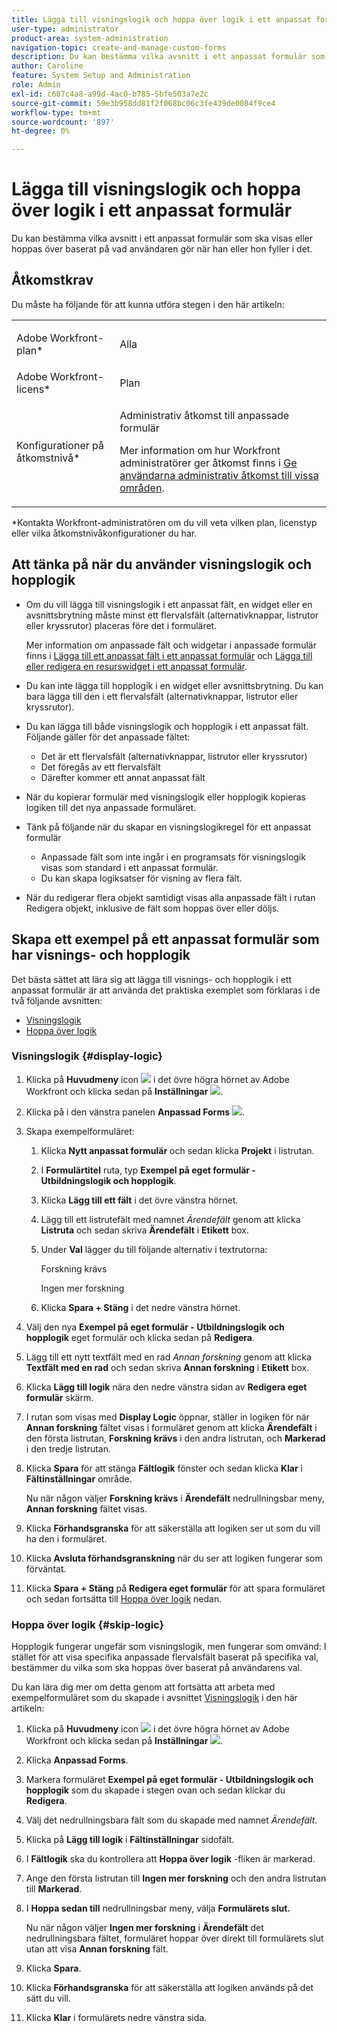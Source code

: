 ```yaml
---
title: Lägga till visningslogik och hoppa över logik i ett anpassat formulär
user-type: administrator
product-area: system-administration
navigation-topic: create-and-manage-custom-forms
description: Du kan bestämma vilka avsnitt i ett anpassat formulär som ska visas eller hoppas över baserat på vad användaren gör när han eller hon fyller i det.
author: Caroline
feature: System Setup and Administration
role: Admin
exl-id: c687c4a8-a99d-4ac0-b785-5bfe503a7e2c
source-git-commit: 59e3b958dd81f2f068bc06c3fe439de0084f9ce4
workflow-type: tm+mt
source-wordcount: '897'
ht-degree: 0%

---
```


# Lägga till visningslogik och hoppa över logik i ett anpassat formulär

Du kan bestämma vilka avsnitt i ett anpassat formulär som ska visas eller hoppas över baserat på vad användaren gör när han eller hon fyller i det.

## Åtkomstkrav

Du måste ha följande för att kunna utföra stegen i den här artikeln:

<table style="table-layout:auto"> 
 <col> 
 <col> 
 <tbody> 
  <tr data-mc-conditions=""> 
   <td role="rowheader"> <p>Adobe Workfront-plan*</p> </td> 
   <td>Alla</td> 
  </tr> 
  <tr> 
   <td role="rowheader">Adobe Workfront-licens*</td> 
   <td>Plan</td> 
  </tr> 
  <tr data-mc-conditions=""> 
   <td role="rowheader">Konfigurationer på åtkomstnivå*</td> 
   <td> <p>Administrativ åtkomst till anpassade formulär</p> <p>Mer information om hur Workfront administratörer ger åtkomst finns i <a href="../../../administration-and-setup/add-users/configure-and-grant-access/grant-users-admin-access-certain-areas.md" class="MCXref xref">Ge användarna administrativ åtkomst till vissa områden</a>.</p> </td> 
  </tr>  
 </tbody> 
</table>

&#42;Kontakta Workfront-administratören om du vill veta vilken plan, licenstyp eller vilka åtkomstnivåkonfigurationer du har.

## Att tänka på när du använder visningslogik och hopplogik

* Om du vill lägga till visningslogik i ett anpassat fält, en widget eller en avsnittsbrytning måste minst ett flervalsfält (alternativknappar, listrutor eller kryssrutor) placeras före det i formuläret.

   Mer information om anpassade fält och widgetar i anpassade formulär finns i [Lägga till ett anpassat fält i ett anpassat formulär](../../../administration-and-setup/customize-workfront/create-manage-custom-forms/add-a-custom-field-to-a-custom-form.md) och [Lägga till eller redigera en resurswidget i ett anpassat formulär](../../../administration-and-setup/customize-workfront/create-manage-custom-forms/add-widget-or-edit-its-properties-in-a-custom-form.md).

* Du kan inte lägga till hopplogik i en widget eller avsnittsbrytning. Du kan bara lägga till den i ett flervalsfält (alternativknappar, listrutor eller kryssrutor).

* Du kan lägga till både visningslogik och hopplogik i ett anpassat fält. Följande gäller för det anpassade fältet:

   * Det är ett flervalsfält (alternativknappar, listrutor eller kryssrutor)
   * Det föregås av ett flervalsfält
   * Därefter kommer ett annat anpassat fält

* När du kopierar formulär med visningslogik eller hopplogik kopieras logiken till det nya anpassade formuläret.
* Tänk på följande när du skapar en visningslogikregel för ett anpassat formulär

   * Anpassade fält som inte ingår i en programsats för visningslogik visas som standard i ett anpassat formulär.
   * Du kan skapa logiksatser för visning av flera fält.

* När du redigerar flera objekt samtidigt visas alla anpassade fält i rutan Redigera objekt, inklusive de fält som hoppas över eller döljs.

## Skapa ett exempel på ett anpassat formulär som har visnings- och hopplogik

Det bästa sättet att lära sig att lägga till visnings- och hopplogik i ett anpassat formulär är att använda det praktiska exemplet som förklaras i de två följande avsnitten:

* [Visningslogik](#display-logic)
* [Hoppa över logik](#skip-logic)

### Visningslogik {#display-logic}

1. Klicka på **Huvudmeny** icon ![](assets/main-menu-icon.png) i det övre högra hörnet av Adobe Workfront och klicka sedan på **Inställningar** ![](assets/gear-icon-settings.png).

1. Klicka på i den vänstra panelen **Anpassad Forms** ![](assets/custom-forms-icon.png).

1. Skapa exempelformuläret:

   1. Klicka **Nytt anpassat formulär** och sedan klicka **Projekt** i listrutan.

   1. I **Formulärtitel** ruta, typ **Exempel på eget formulär - Utbildningslogik och hopplogik**.

   1. Klicka **Lägg till ett fält** i det övre vänstra hörnet.
   1. Lägg till ett listrutefält med namnet *Ärendefält* genom att klicka **Listruta** och sedan skriva **Ärendefält** i **Etikett** box.

   1. Under **Val** lägger du till följande alternativ i textrutorna:

      Forskning krävs

      Ingen mer forskning

   1. Klicka **Spara + Stäng** i det nedre vänstra hörnet.

1. Välj den nya **Exempel på eget formulär - Utbildningslogik och hopplogik** eget formulär och klicka sedan på **Redigera**.

1. Lägg till ett nytt textfält med en rad *Annan forskning* genom att klicka **Textfält med en rad** och sedan skriva **Annan forskning** i **Etikett** box.

1. Klicka **Lägg till logik** nära den nedre vänstra sidan av **Redigera eget formulär** skärm.

1. I rutan som visas med **Display Logic** öppnar, ställer in logiken för när **Annan forskning** fältet visas i formuläret genom att klicka **Ärendefält** i den första listrutan, **Forskning krävs** i den andra listrutan, och **Markerad** i den tredje listrutan.
1. Klicka **Spara** för att stänga **Fältlogik** fönster och sedan klicka **Klar** i **Fältinställningar** område.

   Nu när någon väljer **Forskning krävs** i **Ärendefält** nedrullningsbar meny, **Annan forskning** fältet visas.

1. Klicka **Förhandsgranska** för att säkerställa att logiken ser ut som du vill ha den i formuläret.
1. Klicka **Avsluta förhandsgranskning** när du ser att logiken fungerar som förväntat.
1. Klicka **Spara + Stäng** på **Redigera eget formulär** för att spara formuläret och sedan fortsätta till [Hoppa över logik](#skip-logic) nedan.

### Hoppa över logik {#skip-logic}

Hopplogik fungerar ungefär som visningslogik, men fungerar som omvänd: I stället för att visa specifika anpassade flervalsfält baserat på specifika val, bestämmer du vilka som ska hoppas över baserat på användarens val.

Du kan lära dig mer om detta genom att fortsätta att arbeta med exempelformuläret som du skapade i avsnittet [Visningslogik](#display-logic) i den här artikeln:

1. Klicka på **Huvudmeny** icon ![](assets/main-menu-icon.png) i det övre högra hörnet av Adobe Workfront och klicka sedan på **Inställningar** ![](assets/gear-icon-settings.png).

1. Klicka **Anpassad Forms**.
1. Markera formuläret **Exempel på eget formulär - Utbildningslogik och hopplogik** som du skapade i stegen ovan och sedan klickar du **Redigera**.

1. Välj det nedrullningsbara fält som du skapade med namnet *Ärendefält*.
1. Klicka på **Lägg till logik** i **Fältinställningar** sidofält.

1. I **Fältlogik** ska du kontrollera att **Hoppa över logik** -fliken är markerad.

1. Ange den första listrutan till **Ingen mer forskning** och den andra listrutan till **Markerad**.

1. I **Hoppa sedan till** nedrullningsbar meny, välja **Formulärets slut.**

   Nu när någon väljer **Ingen mer forskning** i **Ärendefält** det nedrullningsbara fältet, formuläret hoppar över direkt till formulärets slut utan att visa **Annan forskning** fält.

1. Klicka **Spara**.
1. Klicka **Förhandsgranska**  för att säkerställa att logiken används på det sätt du vill.
1. Klicka **Klar** i formulärets nedre vänstra sida.

